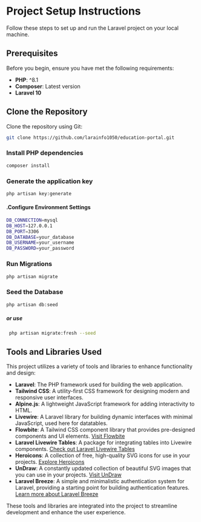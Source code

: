 # Project Setup Instructions

Follow these steps to set up and run the Laravel project on your local machine.
## Prerequisites

Before you begin, ensure you have met the following requirements:

- **PHP**: ^8.1
- **Composer**: Latest version
- **Laravel 10**

## Clone the Repository

Clone the repository using Git:

```bash
git clone https://github.com/larainfo1050/education-portal.git
```
### Install PHP dependencies
```bash
composer install
```
### Generate the application key
```bash
php artisan key:generate
```

#### .Configure Environment Settings
```bash
DB_CONNECTION=mysql
DB_HOST=127.0.0.1
DB_PORT=3306
DB_DATABASE=your_database
DB_USERNAME=your_username
DB_PASSWORD=your_password
```
### Run Migrations
```bash
php artisan migrate
```
### Seed the Database
```bash
php artisan db:seed
```
##### or use
```bash
 php artisan migrate:fresh --seed
```
## Tools and Libraries Used

This project utilizes a variety of tools and libraries to enhance functionality and design:

- **Laravel**: The PHP framework used for building the web application.
- **Tailwind CSS**: A utility-first CSS framework for designing modern and responsive user interfaces.
- **Alpine.js**: A lightweight JavaScript framework for adding interactivity to HTML.
- **Livewire**: A Laravel library for building dynamic interfaces with minimal JavaScript, used here for datatables.
- **Flowbite**: A Tailwind CSS component library that provides pre-designed components and UI elements. [Visit Flowbite](https://flowbite.com/)
- **Laravel Livewire Tables**: A package for integrating tables into Livewire components. [Check out Laravel Livewire Tables](https://github.com/laravel-livewire/tables)
- **Heroicons**: A collection of free, high-quality SVG icons for use in your projects. [Explore Heroicons](https://heroicons.com/)
- **UnDraw**: A constantly updated collection of beautiful SVG images that you can use in your projects. [Visit UnDraw](https://undraw.co/)
- **Laravel Breeze**: A simple and minimalistic authentication system for Laravel, providing a starting point for building authentication features. [Learn more about Laravel Breeze](https://laravel.com/docs/10.x)

These tools and libraries are integrated into the project to streamline development and enhance the user experience.
